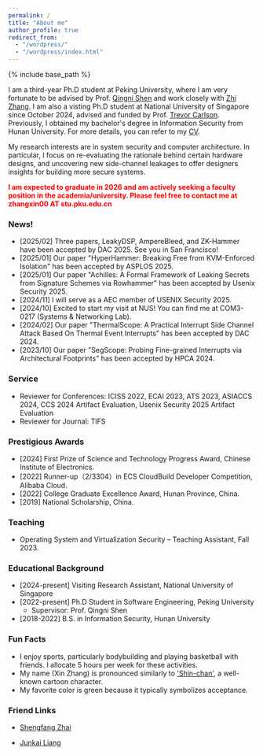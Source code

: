 ```yaml
---
permalink: /
title: "About me"
author_profile: true
redirect_from: 
  - "/wordpress/"
  - "/wordpress/index.html"
---
```


{% include base_path %}

I am a third-year Ph.D student at Peking University, where I am very fortunate to be advised by Prof. [Qingni Shen](https://ss.pku.edu.cn/teacherteam/teacherlist/1634-%E6%B2%88%E6%99%B4%E9%9C%93.html) and work closely with [Zhi Zhang](https://zhangzhics.github.io/). I am also a visting Ph.D student at National University of Singapore since October 2024, advised and funded by Prof. [Trevor Carlson](https://www.comp.nus.edu.sg/~tcarlson/). Previously, I obtained my bachelor's degree in Information Security from Hunan University. For more details, you can refer to my [CV](https://zhangzhics.github.io/ZhangXin_CV.pdf).

My research interests are in system security and computer architecture. In particular, I focus on re-evaluating the rationale behind certain hardware designs, and uncovering new side-channel leakages to offer designers insights for building more secure systems. 

<font color="#ff0000"><b>I am expected to graduate in 2026 and am actively seeking a faculty position in the academia/university. Please feel free to contact me at zhangxin00 AT stu.pku.edu.cn</b></font>

<!--I know little about other "fancy/non-fancy" and "hot/cold" areas. The only exception is that I occasionally collaborate with my friends on some cross-cutting topics that intersect with system security. -->

<!--
, where I spent two years working with Prof. [Jiliang Zhang](https://grzy.hnu.edu.cn/site/index/zhangjiliang).
<sub> **I am looking for a Visiting Student/Research Assistant position starting from 2024 Fall.** Feel free to drop me an email if you are interested in my background.
 -->

### News!
- [2025/02] Three papers, LeakyDSP, AmpereBleed, and ZK-Hammer have been accepted by DAC 2025. See you in San Francisco!
- [2025/01] Our paper "HyperHammer: Breaking Free from KVM-Enforced Isolation" has been accepted by ASPLOS 2025.
- [2025/01] Our paper "Achilles: A Formal Framework of Leaking Secrets from Signature Schemes via Rowhammer" has been accepted by Usenix Security 2025.
- [2024/11] I will serve as a AEC member of USENIX Security 2025.
- [2024/10] Excited to start my visit at NUS! You can find me at COM3-0217 (Systems & Networking Lab).
- [2024/02] Our paper "ThermalScope: A Practical Interrupt Side Channel Attack Based On Thermal Event Interrupts" has been accepted by DAC 2024.
- [2023/10] Our paper "SegScope: Probing Fine-grained Interrupts via Architectural Footprints" has been accepted by HPCA 2024.

### Service
* Reviewer for Conferences: ICISS 2022, ECAI 2023, ATS 2023, ASIACCS 2024, CCS 2024 Artifact Evaluation, Usenix Security 2025 Artifact Evaluation
* Reviewer for Journal: TIFS
  
### Prestigious Awards
* [2024] First Prize of Science and Technology Progress Award, Chinese Institute of Electronics.
* [2022] Runner-up（2/3304）in ECS CloudBuild Developer Competition, Alibaba Cloud. 
* [2022] College Graduate Excellence Award, Hunan Province, China.
* [2019] National Scholarship, China.

<!-- (for contributions to project "Development and Application of Secure Middleware Platform for Cloud Operating System"). -->
<!--
* [2020] Third Prize in 13th National College Student Information Security Contest (CTF Track, top 5%).

### Open-Source Contributions
* [2024] [CVE-2024-1545](https://github.com/wolfSSL/wolfssl/blob/master/ChangeLog.md) Wolfssl EdDSA vulnerability
* [2024] [CVE-2024-2881](https://github.com/wolfSSL/wolfssl/blob/master/ChangeLog.md) Wolfssl RSA vulnerability

<!--
* <sub> [2024] CVE-2024-28285 Crypto++ Elgamal vulnerability
* <sub> [2023] CVE-2023-51939 Relic BBS vulnerability
-->

### Teaching
* Operating System and Virtualization Security – Teaching Assistant, Fall 2023.

### Educational Background
* [2024-present] Visiting Research Assistant, National University of Singapore
* [2022-present] Ph.D Student in Software Engineering, Peking University
  * Supervisor: Prof. Qingni Shen
* [2018-2022] B.S. in Information Security, Hunan University  

### Fun Facts
* I enjoy sports, particularly bodybuilding and playing basketball with friends. I allocate 5 hours per week for these activities.
* My name (Xin Zhang) is pronounced similarly to ['Shin-chan'](https://en.wikipedia.org/wiki/Crayon_Shin-chan), a well-known cartoon character.
* My favorite color is green because it typically symbolizes acceptance.

### Friend Links
* [Shengfang Zhai](https://zhaisf.github.io/)

* [Junkai Liang](https://liang-junkai.github.io/)


<script type='text/javascript' id='clustrmaps' src='//cdn.clustrmaps.com/map_v2.js?cl=ffffff&w=a&t=tt&d=roOPIYhOSI6clMuqwkzlXBT7BKee-NL2r4v8oS1ini8'></script>





